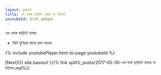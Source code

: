 ```yaml
---
layout: post
title: ওম লোক ছাড়িনি নামায গা টাইমস
youtubeId: Q33K_q00gHc
---
```

 
 
 ওম লোক ছাড়িনি নামায  
 
 -  যিনি দুনিয়ার মাঝে ভ্রমণ করেন 
 
  
 
  
 
 
 
 
 
 


{% include youtubePlayer.html id=page.youtubeId %}
 
[Next]({{ site.baseurl }}{% link  split1/_posts/2017-05-30-ওম সার্ভ ছাড়িনি নামায গা টাইমস.md%})
 
